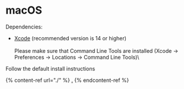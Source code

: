 # macOS

Dependencies:

* [Xcode](https://developer.apple.com/xcode/) (recommended version is 14 or higher)\
  \
  Please make sure that Command Line Tools are installed (Xcode -> Preferences -> Locations -> Command Line Tools)\


Follow the default install instructions

{% content-ref url="./" %}
[.](./)
{% endcontent-ref %}
